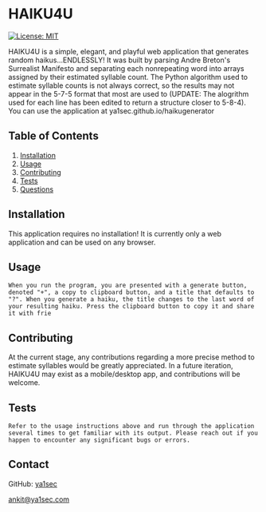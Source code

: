 
  # HAIKU4U
  [![License: MIT](https://img.shields.io/badge/License-MIT-yellow.svg)](https://opensource.org/licenses/MIT)

  HAIKU4U is a simple, elegant, and playful web application that generates random haikus...ENDLESSLY! It was built by parsing Andre Breton's Surrealist Manifesto and separating each nonrepeating word into arrays assigned by their estimated syllable count. The Python algorithm used to estimate syllable counts is not always correct, so the results may not appear in the 5-7-5 format that most are used to (UPDATE: The alogrithm used for each line has been edited to return a structure closer to 5-8-4). You can use the application at ya1sec.github.io/haikugenerator
  
  ## Table of Contents

  1. [Installation](#installation)
  2. [Usage](#usage)
  3. [Contributing](#contributing)
  4. [Tests](#tests)
  5. [Questions](#questions)



  ## Installation

  This application requires no installation! It is currently only a web application and can be used on any browser.


  ## Usage

    When you run the program, you are presented with a generate button, denoted "+", a copy to clipboard button, and a title that defaults to "?". When you generate a haiku, the title changes to the last word of your resulting haiku. Press the clipboard button to copy it and share it with frie

  
  ## Contributing

  At the current stage, any contributions regarding a more precise method to estimate syllables would be greatly appreciated. In a future iteration, HAIKU4U may exist as a mobile/desktop app, and contributions will be welcome.


  ## Tests

    Refer to the usage instructions above and run through the application several times to get familiar with its output. Please reach out if you happen to encounter any significant bugs or errors.
  
  
  ## Contact

  GitHub: [ya1sec](https://github.com/ya1sec)

  ankit@ya1sec.com  
  
